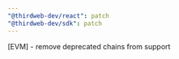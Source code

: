 ```yaml
---
"@thirdweb-dev/react": patch
"@thirdweb-dev/sdk": patch
---
```


[EVM] - remove deprecated chains from support

